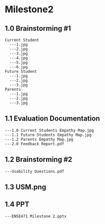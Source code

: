 # Milestone2

1.0 Brainstorming #1  
------
    Current Student  
      ---1.jpg  
      ---2.jpg  
      ---3.jpg  
      ---4.jpg  
      ---5.jpg  
      ---6.jpg  
    Future Student  
      ---1.jpg  
      ---2.jpg  
      ---3.jpg  
    Parents  
      ---1.jpg  
      ---2.jpg  
      ---3.jpg  
      
1.1 Evaluation Documentation  
------
    ---1.0 Current Students Empathy Map.jpg  
    ---1.1 Future Students Empathy Map.jpg  
    ---1.2 Parents Empathy Map.jpg  
    ---2.0 Feedback Report.pdf  

1.2 Brainstorming #2  
------
    ---Usability Questions.pdf  

1.3 USM.png  
------

1.4 PPT  
------
    ---ENSE471 Milestone 2.pptx  
